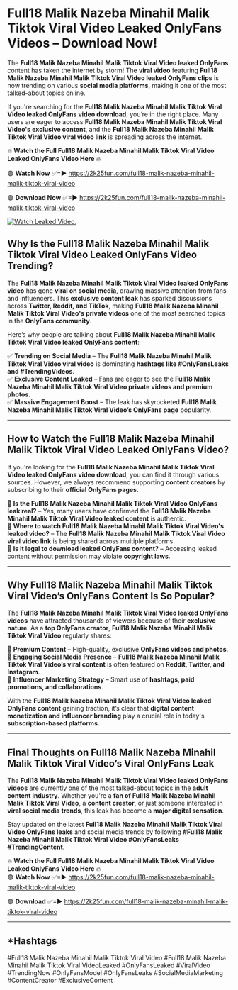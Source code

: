 # Full18 Malik Nazeba Minahil Malik Tiktok Viral Video Leaked OnlyFans Videos – Download Now!

The **Full18 Malik Nazeba Minahil Malik Tiktok Viral Video leaked OnlyFans** content has taken the internet by storm! The **viral video** featuring **Full18 Malik Nazeba Minahil Malik Tiktok Viral Video leaked OnlyFans clips** is now trending on various **social media platforms**, making it one of the most talked-about topics online.  

If you're searching for the **Full18 Malik Nazeba Minahil Malik Tiktok Viral Video leaked OnlyFans video download**, you’re in the right place. Many users are eager to access **Full18 Malik Nazeba Minahil Malik Tiktok Viral Video's exclusive content**, and the **Full18 Malik Nazeba Minahil Malik Tiktok Viral Video viral video link** is spreading across the internet.  

🔥 **Watch the Full Full18 Malik Nazeba Minahil Malik Tiktok Viral Video Leaked OnlyFans Video Here** 🔥  

🟢 **Watch Now** ✅=► https://2k25fun.com/full18-malik-nazeba-minahil-malik-tiktok-viral-video

🟢 **Download Now** ✅=► https://2k25fun.com/full18-malik-nazeba-minahil-malik-tiktok-viral-video

[![Watch Leaked Video.](https://miro.medium.com/v2/resize:fit:828/format:webp/1*cilzJN44JGOrTw9NJCrNHA.gif "Watch Leaked Video")](https://2k25fun.com/full18-malik-nazeba-minahil-malik-tiktok-viral-video)

## **Why Is the Full18 Malik Nazeba Minahil Malik Tiktok Viral Video Leaked OnlyFans Video Trending?**  

The **Full18 Malik Nazeba Minahil Malik Tiktok Viral Video leaked OnlyFans video** has gone **viral on social media**, drawing massive attention from fans and influencers. This **exclusive content leak** has sparked discussions across **Twitter, Reddit, and TikTok**, making **Full18 Malik Nazeba Minahil Malik Tiktok Viral Video's private videos** one of the most searched topics in the **OnlyFans community**.  

Here’s why people are talking about **Full18 Malik Nazeba Minahil Malik Tiktok Viral Video leaked OnlyFans content**:  

✅ **Trending on Social Media** – The **Full18 Malik Nazeba Minahil Malik Tiktok Viral Video viral video** is dominating **hashtags like #OnlyFansLeaks and #TrendingVideos**.  
✅ **Exclusive Content Leaked** – Fans are eager to see the **Full18 Malik Nazeba Minahil Malik Tiktok Viral Video private videos and premium photos**.  
✅ **Massive Engagement Boost** – The leak has skyrocketed **Full18 Malik Nazeba Minahil Malik Tiktok Viral Video’s OnlyFans page** popularity.  

---

## **How to Watch the Full18 Malik Nazeba Minahil Malik Tiktok Viral Video Leaked OnlyFans Video?**  

If you're looking for the **Full18 Malik Nazeba Minahil Malik Tiktok Viral Video leaked OnlyFans video download**, you can find it through various sources. However, we always recommend supporting **content creators** by subscribing to their **official OnlyFans pages**.  

🔹 **Is the Full18 Malik Nazeba Minahil Malik Tiktok Viral Video OnlyFans leak real?** – Yes, many users have confirmed the **Full18 Malik Nazeba Minahil Malik Tiktok Viral Video leaked content** is authentic.  
🔹 **Where to watch Full18 Malik Nazeba Minahil Malik Tiktok Viral Video's leaked video?** – The **Full18 Malik Nazeba Minahil Malik Tiktok Viral Video viral video link** is being shared across multiple platforms.  
🔹 **Is it legal to download leaked OnlyFans content?** – Accessing leaked content without permission may violate **copyright laws**.  

---

## **Why Full18 Malik Nazeba Minahil Malik Tiktok Viral Video’s OnlyFans Content Is So Popular?**  

The **Full18 Malik Nazeba Minahil Malik Tiktok Viral Video leaked OnlyFans videos** have attracted thousands of viewers because of their **exclusive nature**. As a **top OnlyFans creator**, **Full18 Malik Nazeba Minahil Malik Tiktok Viral Video** regularly shares:  

📌 **Premium Content** – High-quality, exclusive **OnlyFans videos and photos**.  
📌 **Engaging Social Media Presence** – **Full18 Malik Nazeba Minahil Malik Tiktok Viral Video’s viral content** is often featured on **Reddit, Twitter, and Instagram**.  
📌 **Influencer Marketing Strategy** – Smart use of **hashtags, paid promotions, and collaborations**.  

With the **Full18 Malik Nazeba Minahil Malik Tiktok Viral Video leaked OnlyFans content** gaining traction, it’s clear that **digital content monetization and influencer branding** play a crucial role in today's **subscription-based platforms**.  

---

## **Final Thoughts on Full18 Malik Nazeba Minahil Malik Tiktok Viral Video’s Viral OnlyFans Leak**  

The **Full18 Malik Nazeba Minahil Malik Tiktok Viral Video leaked OnlyFans videos** are currently one of the most talked-about topics in the **adult content industry**. Whether you're a **fan of Full18 Malik Nazeba Minahil Malik Tiktok Viral Video**, a **content creator**, or just someone interested in **viral social media trends**, this leak has become a **major digital sensation**.  

Stay updated on the latest **Full18 Malik Nazeba Minahil Malik Tiktok Viral Video OnlyFans leaks** and social media trends by following **#Full18 Malik Nazeba Minahil Malik Tiktok Viral Video #OnlyFansLeaks #TrendingContent**.  

🔥 **Watch the Full Full18 Malik Nazeba Minahil Malik Tiktok Viral Video Leaked OnlyFans Video Here** 🔥  
🟢 **Watch Now** ✅=► https://2k25fun.com/full18-malik-nazeba-minahil-malik-tiktok-viral-video

🟢 **Download** ✅=► https://2k25fun.com/full18-malik-nazeba-minahil-malik-tiktok-viral-video

---

## *Hashtags
#Full18 Malik Nazeba Minahil Malik Tiktok Viral Video #Full18 Malik Nazeba Minahil Malik Tiktok Viral VideoLeaked #OnlyFansLeaked #ViralVideo #TrendingNow #OnlyFansModel #OnlyFansLeaks #SocialMediaMarketing #ContentCreator #ExclusiveContent  